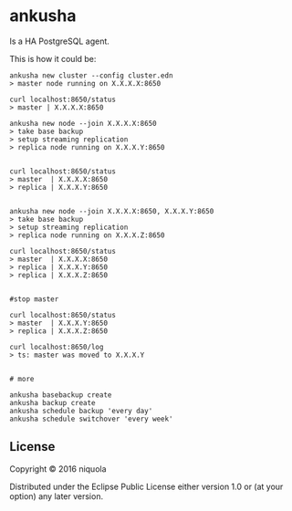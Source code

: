 # ankusha

Is a HA PostgreSQL agent.

This is how it could be:

```
ankusha new cluster --config cluster.edn
> master node running on X.X.X.X:8650

curl localhost:8650/status
> master | X.X.X.X:8650

ankusha new node --join X.X.X.X:8650
> take base backup
> setup streaming replication
> replica node running on X.X.X.Y:8650


curl localhost:8650/status
> master  | X.X.X.X:8650
> replica | X.X.X.Y:8650


ankusha new node --join X.X.X.X:8650, X.X.X.Y:8650
> take base backup
> setup streaming replication
> replica node running on X.X.X.Z:8650

curl localhost:8650/status
> master  | X.X.X.X:8650
> replica | X.X.X.Y:8650
> replica | X.X.X.Z:8650


#stop master

curl localhost:8650/status
> master  | X.X.X.Y:8650
> replica | X.X.X.Z:8650

curl localhost:8650/log
> ts: master was moved to X.X.X.Y


# more

ankusha basebackup create
ankusha backup create
ankusha schedule backup 'every day'
ankusha schedule switchover 'every week'

```



## License

Copyright © 2016 niquola

Distributed under the Eclipse Public License either version 1.0 or (at
your option) any later version.
